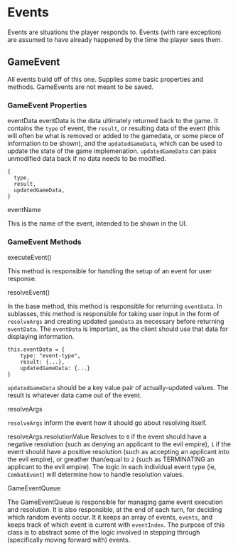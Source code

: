 # Events

Events are situations the player responds to. Events (with rare exception) are assumed to have already happened by the time the player sees them.

## GameEvent

All events build off of this one. Supplies some basic properties and methods. GameEvents are not meant to be saved.

### GameEvent Properties

eventData
eventData is the data ultimately returned back to the game. It contains the `type` of event, the `result`, or resulting data of the event (this will often be what is removed or added to the gamedata, or some piece of information to be shown), and the `updatedGameData`, which can be used to update the state of the game implemenation. `updatedGameData` can pass unmodified data back if no data needs to be modified.

```
{
  type,
  result,
  updatedGameData,
}
```

eventName

This is the name of the event, intended to be shown in the UI.

### GameEvent Methods

executeEvent()

This method is responsible for handling the setup of an event for user response. 

resolveEvent()

In the base method, this method is responsible for returning `eventData`. In sublasses, this method is responsible for taking user input in the form of `resolveArgs` and creating updated `gameData` as necessary before returning `eventData`. The `eventData` is important, as the client should use that data for displaying information.

```
this.eventData = {
    type: "event-type",
    result: {...},
    updatedGameData: {...}
}
```

`updatedGameData` should be a key value pair of actually-updated values. The result is whatever data came out of the event.

resolveArgs

`resolveArgs` inform the event how it should go about resolving itself. 

resolveArgs.resolutionValue
Resolves to `0` if the event should have a negative resolution (such as denying an applicant to the evil empire), `1` if the event should have a positive resolution (such as accepting an applicant into the evil empire), or greather than/equal to `2` (such as TERMINATING an applicant to the evil empire). The logic in each individual event type (ie, `CombatEvent`) will determine how to handle resolution values.

GameEventQueue

The GameEventQueue is responsible for managing game event execution and resolution. It is also responsible, at the end of each turn, for deciding which random events occur. It it keeps an array of events, `events`, and keeps track of which event is current with `eventIndex`. The purpose of this class is to abstract some of the logic involved in stepping through (specifically moving forward with) events.
